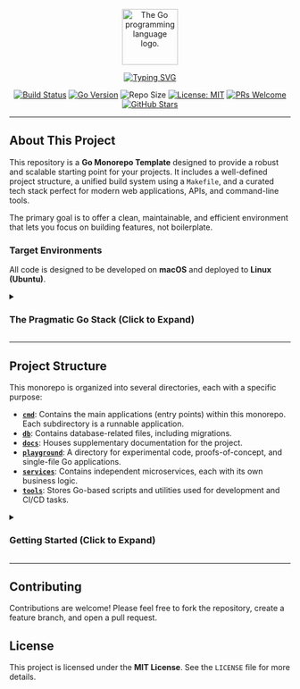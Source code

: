 <p align="center">
  <img src="https://upload.wikimedia.org/wikipedia/commons/thumb/0/05/Go_Logo_Blue.svg/1920px-Go_Logo_Blue.svg.png" alt="The Go programming language logo." width="100"/>
</p>

<p align="center">
  <a href="https://github.com/dunamismax/go-monorepo-template">
    <img src="https://readme-typing-svg.herokuapp.com?font=Fira+Code&size=24&pause=1000&color=00ADD8&center=true&vCenter=true&width=800&lines=Go+Monorepo+Template.;A+Solid+Foundation+for+Your+Next+Project.;Scalable.++Maintainable.++Efficient." alt="Typing SVG" />
  </a>
</p>

<p align="center">
  <a href="https://github.com/dunamismax/go-monorepo-template/actions/workflows/makefile.yml"><img src="https://github.com/dunamismax/go-monorepo-template/actions/workflows/makefile.yml/badge.svg" alt="Build Status"></a>
  <a href="https://go.dev/"><img src="https://img.shields.io/badge/Go-1.22+-00ADD8.svg" alt="Go Version"></a>
  <img src="https://img.shields.io/github/repo-size/dunamismax/go-monorepo-template" alt="Repo Size">
  <a href="https://github.com/dunamismax/go-monorepo-template/blob/main/LICENSE"><img src="https://img.shields.io/badge/License-MIT-yellow.svg" alt="License: MIT"></a>
  <a href="https://github.com/dunamismax/go-monorepo-template/pulls"><img src="https://img.shields.io/badge/PRs-welcome-brightgreen.svg" alt="PRs Welcome"></a>
  <a href="https://github.com/dunamismax/go-monorepo-template/stargazers"><img src="https://img.shields.io/github/stars/dunamismax/go-monorepo-template" alt="GitHub Stars"></a>
</p>

---

## About This Project

This repository is a **Go Monorepo Template** designed to provide a robust and scalable starting point for your projects. It includes a well-defined project structure, a unified build system using a `Makefile`, and a curated tech stack perfect for modern web applications, APIs, and command-line tools.

The primary goal is to offer a clean, maintainable, and efficient environment that lets you focus on building features, not boilerplate.

### Target Environments

All code is designed to be developed on **macOS** and deployed to **Linux (Ubuntu)**.

<details>
<summary><h3>The Pragmatic Go Stack (Click to Expand)</h3></summary>

This stack is designed for building self-contained, high-performance, and concurrent web applications. The architecture is centered around the Go standard library, supplemented by a minimal set of highly-regarded libraries to enhance productivity and security. This approach yields a robust, minimal-dependency application that is simple to deploy and maintain.

---

#### **Core Application & CLI**

- **Language:** [**Go**](https://go.dev/doc/) (v1.22+)
  - A statically typed, compiled language that serves as the application's foundation, known for its performance, native concurrency, and single-binary deployments.
- **Web Router:** [**`net/http`**](https://pkg.go.dev/net/http/)
  - The standard library's production-grade HTTP server and multiplexer (`http.ServeMux`), used to route incoming requests to the appropriate handler functions.
- **CLI Framework:** [**`flag`**](https://pkg.go.dev/flag/)
  - The standard library package for parsing command-line flags, used to configure the application's behavior at startup.
- **Database ORM:** [**GORM**](https://gorm.io/docs/)
  - A full-featured Object-Relational Mapper for Golang that provides a developer-friendly API for database interactions, simplifying common CRUD operations, queries, and schema management.
- **Database Access:** [**`database/sql`**](https://pkg.go.dev/database/sql/)
  - The standard library's generic SQL interface. It provides the underlying foundation upon which GORM and the database driver operate, ensuring stability and standardization.
- **Database Driver (PostgreSQL):** [**`lib/pq`**](https://pkg.go.dev/github.com/lib/pq)
  - A widely-used and stable PostgreSQL driver for Go. It implements the standard `database/sql` interface, enabling the application to communicate with a PostgreSQL database.
- **Database Migrations:** [**`golang-migrate/migrate`**](https://pkg.go.dev/github.com/golang-migrate/migrate/v4)
  - A dedicated tool that manages database schema changes using versioned SQL files, runnable as a CLI or a library for robust version control.

#### **Developer Experience & Tooling**

- **Package & Environment Management:** [**Go Modules & Toolchain**](https://go.dev/doc/tool/)
  - The native Go toolchain manages dependencies, builds, testing, and other development tasks, providing a unified and consistent experience.
- **Linter & Formatter:** [**`go fmt`**](https://pkg.go.dev/cmd/gofmt/) & [**`go vet`**](https://pkg.go.dev/cmd/vet/)
  - `go fmt` automatically formats code to the canonical Go style, and `go vet` is a static analyzer that reports suspicious code constructs to help find bugs.
- **Configuration:** [**Viper**](https://pkg.go.dev/github.com/spf13/viper)
  - A complete configuration solution handling various formats (JSON, TOML, YAML), environment variables, and remote config systems.
- **Live Reloading:** [**Air**](https://github.com/air-verse/air)
  - A live-reloading command-line utility for Go applications. Air monitors file changes in the project directory and automatically recompiles and restarts the application, streamlining the development feedback loop.

#### **Frontend & User Experience**

- **Client-Side Interactivity:** [**htmx**](https://htmx.org/docs/) (v2.0.0)
  - A compact JavaScript library that enables modern user experiences like AJAX requests and partial page updates directly within HTML attributes, eliminating the need for custom client-side JavaScript. The library is served as a static asset.
- **Templating:** [**`html/template`**](https://pkg.go.dev/html/template/)
  - The standard library's server-side HTML rendering engine. It provides fast, secure templating with context-aware escaping to automatically prevent Cross-Site Scripting (XSS) vulnerabilities.
- **Go/htmx Integration:** **Standard Handlers**
  - Integration is achieved using standard `http.HandlerFunc` implementations. These handlers process requests and write back either full HTML documents or partial template fragments to the `http.ResponseWriter`, seamlessly responding to htmx-driven interactions.
- **Forms & Validation:** **Manual Struct Population & Methods**
  - Form data is parsed from incoming requests using `r.ParseForm()`, and the values are used to manually populate data structs. Validation logic is implemented as explicit methods on these structs for clear and precise control.
- **Client-Side Validation:** [**HTML5 Validation**](https://developer.mozilla.org/en-US/docs/Learn/Forms/Form_validation#using_built-in_form_validation)
  - Built-in browser features provide instant client-side validation for a responsive user experience, acting as the first line of defense for data integrity.

#### **Authentication**

- **Core Authentication:** [**`golang.org/x/crypto/bcrypt`**](https://pkg.go.dev/golang.org/x/crypto/bcrypt) & [**`crypto`**](https://pkg.go.dev/crypto/) Packages
  - Password security is handled using the industry-standard `bcrypt` hashing algorithm, provided by the official Go crypto repository. For session management, JSON Web Tokens (JWTs) are constructed and verified using the standard library's `crypto/hmac` and `encoding/base64` packages.

#### **Deployment & Production**

- **Web Server / Reverse Proxy:** [**Caddy**](https://caddyserver.com/docs/) (v2)
  - A production-grade, open-source web server with automatic HTTPS. It serves as a reverse proxy, securely routing traffic to the compiled Go application binary.
- **Asset Management:** [**`embed`**](https://pkg.go.dev/embed/)
  - The standard library's `embed` package bundles static assets—including CSS, images, and the `htmx.js` library—directly into the Go binary at compile time. This creates a single, self-contained executable that is incredibly easy to deploy.

</details>

---

## Project Structure

This monorepo is organized into several directories, each with a specific purpose:

- **[`cmd`](./cmd)**: Contains the main applications (entry points) within this monorepo. Each subdirectory is a runnable application.
- **[`db`](./db)**: Contains database-related files, including migrations.
- **[`docs`](./docs)**: Houses supplementary documentation for the project.
- **[`playground`](./playground)**: A directory for experimental code, proofs-of-concept, and single-file Go applications.
- **[`services`](./services)**: Contains independent microservices, each with its own business logic.
- **[`tools`](./tools)**: Stores Go-based scripts and utilities used for development and CI/CD tasks.

<details>

<summary><h3>Getting Started (Click to Expand)</h3></summary>

#### 1. Prerequisites

- **Go 1.22+**
- **Docker** & **Docker Compose**
- **A running PostgreSQL instance** (can be easily started with Docker)

#### 2. Clone the Repository

First, **fork** this repository to your own GitHub account. Then, clone your fork to your local machine, replacing `<Your-GitHub-Username>` with your actual username.

```bash
git clone https://github.com/<Your-GitHub-Username>/go-monorepo-template.git
cd go-monorepo-template
```

#### 3. Customize for Your Use

This template is configured with the module path `github.com/dunamismax/go-monorepo-template`. To make it your own, you must replace this path with your own.

**Option 1: Use the Automated Script (Recommended)**

This repository includes a tool to automate the process. It will prompt you for your GitHub username and replace all instances of `dunamismax` accordingly.

```bash
make change-username
```

**Option 2: Manual Search and Replace**

Use the search and replace feature in your code editor (like VS Code) to find all instances of `dunamismax` and replace them with your GitHub username.

#### 4. Set Up Environment

Copy the example environment file and update it with your database connection string.

```bash
# Copy the example environment file
cp .env.example .env
```

Now, open `.env` and configure your `DATABASE_URL`.

#### 5. Running a Project

You can run applications using the provided `Makefile` or `Docker Compose`. For a full list of commands, run `make help`.

**Using Make**

The `APP` variable specifies which application to run.

```bash
# Run the demo-http-server (default)
make run

# Run the demo-user-service
make run APP=demo-user-service

# Run the demo-cli-tool with the "hello" command
make run APP=demo-cli-tool ARGS="hello --name World"
```

For live reloading during development:

```bash
# Live-reload the demo-http-server
make run/live APP=demo-http-server
```

**Using Docker Compose**

You can also run the `demo-http-server` and a PostgreSQL database using Docker Compose:

```bash
docker-compose up --build
```

</details>

---

## Contributing

Contributions are welcome! Please feel free to fork the repository, create a feature branch, and open a pull request.

## License

This project is licensed under the **MIT License**. See the `LICENSE` file for more details.
